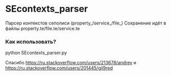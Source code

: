 # SEcontexts_parser
Парсер контекстов сеполиси (property_/service_/file_)
Сохранение идёт в файлы property.te/file.te/service.te
### Как использовать?
python SEcontexts_parser.py

Спасибо https://ru.stackoverflow.com/users/213678/andrey и https://ru.stackoverflow.com/users/201445/gil9red
